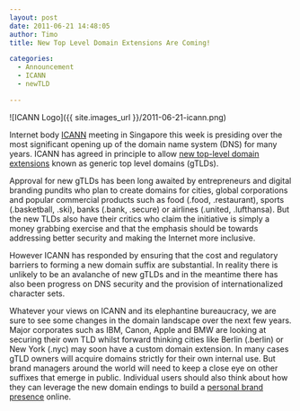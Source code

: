 ```yaml
---
layout: post
date: 2011-06-21 14:48:05
author: Timo
title: New Top Level Domain Extensions Are Coming!

categories:
  - Announcement
  - ICANN
  - newTLD

---
```


![ICANN Logo]({{ site.images_url }}/2011-06-21-icann.png)

Internet body [ICANN](http://icann.org) meeting in Singapore this week is presiding over the most significant opening up of the domain name system (DNS) for many years. ICANN has agreed in principle to allow [new top-level domain extensions](http://blog.iwantmyname.com/2009/06/list-new-gtld-domain-extensions-2010.html) known as generic top level domains (gTLDs). 

Approval for new gTLDs has been long awaited by entrepreneurs and digital branding pundits who plan to create domains for cities, global corporations and popular commercial products such as food (.food, .restaurant), sports (.basketball, .ski), banks (.bank, .secure) or airlines (.united, .lufthansa). But the new TLDs also have their critics who claim the initiative is simply a money grabbing exercise and that the emphasis should be towards addressing better security and making the Internet more inclusive. 

However ICANN has responded by ensuring that the cost and regulatory barriers to forming a new domain suffix are substantial. In reality there is unlikely to be an avalanche of new gTLDs and in the meantime there has also been progress on DNS security and the provision of internationalized character sets.

Whatever your views on ICANN and its elephantine bureaucracy, we are sure to see some changes in the domain landscape over the next few years. Major corporates such as IBM, Canon, Apple and BMW are looking at securing their own TLD whilst forward thinking cities like Berlin (.berlin) or New York (.nyc) may soon have a custom domain extension. In many cases gTLD owners will acquire domains strictly for their own internal use. But brand managers around the world will need to keep a close eye on other suffixes that emerge in public. Individual users should also think about how they can leverage the new domain endings to build a [personal brand presence](https://iwantmyname.com/services/personal-profile) online.

